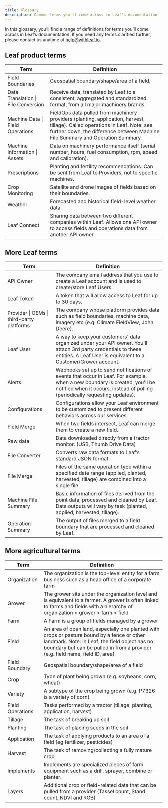 ```yaml
---
title: Glossary
description: Common terms you'll come across in Leaf's documentation
---
```


In this glossary, you’ll find a range of definitions for terms you’ll come across in Leaf’s documentation. If you need any terms clarified further, please contact us anytime at help@withleaf.io.

## Leaf product terms

| Term    | Definition                                                                                                          |
| ------------------| ------------------------- |
| Field Boundaries    | Geospatial boundary/shape/area of a field.                                                                           |
| Data Translation  \| File Conversion  | Receive data, translated by Leaf to a consistent, aggregated and standardized format, from all major machinery brands.|
| Machine Data \| Field Operations    | FieldOps data pulled from machinery providers (planting, application, harvest, tillage). Called operations in Leaf. Note: see further down, the difference between Machine File Summary and Operation Summary |
| Machine Information \| Assets | Data on machinery performance itself (serial number, hours, fuel consumption, rpm, speed and calibration).            |
| Prescriptions       | Planting and fertility recommendations. Can be sent from Leaf to Providers, not to specific machines.                |
| Crop Monitoring     | Satellite and drone images of fields based on their boundaries.                                                     |
| Weather             | Forecasted and historical field-level weather data.                                                                  |
| Leaf Connect        | Sharing data between two different companies within Leaf. Allows one API owner to access fields and operations data from another API owner. |

## More Leaf terms

| Term    | Definition                                                                                                          |
| ------------------| ------------------------- |
| API Owner                    | The company email address that you use to create a Leaf account and is used to create/store Leaf Users.                                                    |
| Leaf Token                   | A token that will allow access to Leaf for up to 30 days.                                                                                                  |
| Provider \| OEMs \| third-party platforms | The company whose platform provides data such as field boundaries, machine data, imagery etc (e.g. Climate FieldView, John Deere).          |
| Leaf User                    | A way to keep your customers' data organized under your API owner. You'll attach 3rd party credentials to these entities. A Leaf User is equivalent to a Customer/Grower account. |
| Alerts                       | Webhooks set up to send notifications of events that occur in Leaf. For example, when a new boundary is created, you'll be notified when it occurs, instead of polling (periodically requesting updates). |
| Configurations               | Configurations allow your Leaf environment to be customized to present different behaviors across our services.                                           |
| Field Merge                  | When two fields intersect, Leaf can merge them to create a new field.                                                                                      |
| Raw data                     | Data downloaded directly from a tractor monitor. (USB, Thumb Drive Data)                                                                                   |
| File Converter               | Converts raw data formats to Leaf’s standard JSON format.                                                                                                  |
| File Merge                   | Files of the same operation type within a specified date range (applied, planted, harvested, tillage) are combined into a single file.                   |
| Machine File Summary                 | Basic information of files derived from the point data, processed and cleaned by Leaf. Data outputs will vary by task (planted, applied, harvested, tillage).|
| Operation Summary            | The output of files merged to a field boundary that are processed and cleaned by Leaf.                                                                      |

## More agricultural terms

| Term    | Definition                                                                                                          |
| ------------------| ------------------------- |
| Organization | The organization is the top-level entity for a farm business such as a head office of a corporate farm |
| Grower | The grower sits under the organization level and is equivalent to a farmer. A grower is often linked to farms and fields with a hierarchy of organization > grower > farm > field |
| Farm | A Farm is a group of fields managed by a grower |
| Field | An area of open land, especially one planted with crops or pasture bound by a fence or other landmark. Note: in Leaf, the field object has no boundary but can be pulled in from a provider (e.g. field name, field ID, area) |
| Field Boundary | Geospatial boundary/shape/area of a field |
| Crop | Type of plant being grown (e.g. soybeans, corn, wheat) |
| Variety | A subtype of the crop being grown (e.g. P7326 is a variety of corn) |
| Field Operations | Tasks performed by a tractor (tillage, planting, application, harvest) |
| Tillage | The task of breaking up soil |
| Planting | The task of placing seeds in the soil |
| Application | The task of applying products to an area of a field (eg fertilizer, pesticides) |
| Harvest | The task of removing/collecting a fully mature crop |
| Implements | Implements are specialized pieces of farm equipment such as a drill, sprayer, combine or planter. |
| Layers | Additional crop or field-related data that can be pulled from a provider (Tassel count, Stand count, NDVI and RGB) |
